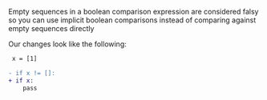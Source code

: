 Empty sequences in a boolean comparison expression are considered falsy so you can use implicit boolean comparisons instead of
comparing against empty sequences directly

Our changes look like the following:
```diff
 x = [1]

- if x != []:
+ if x:
    pass 
```
